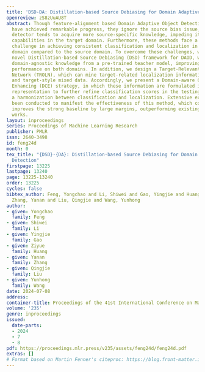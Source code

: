 ```yaml
---
title: 'DSD-DA: Distillation-based Source Debiasing for Domain Adaptive Object Detection'
openreview: zS8zUuAU8T
abstract: Though feature-alignment based Domain Adaptive Object Detection (DAOD) methods
  have achieved remarkable progress, they ignore the source bias issue, i.e., the
  detector tends to acquire more source-specific knowledge, impeding its generalization
  capabilities in the target domain. Furthermore, these methods face a more formidable
  challenge in achieving consistent classification and localization in the target
  domain compared to the source domain. To overcome these challenges, we propose a
  novel Distillation-based Source Debiasing (DSD) framework for DAOD, which can distill
  domain-agnostic knowledge from a pre-trained teacher model, improving the detector’s
  performance on both domains. In addition, we design a Target-Relevant Object Localization
  Network (TROLN), which can mine target-related localization information from source
  and target-style mixed data. Accordingly, we present a Domain-aware Consistency
  Enhancing (DCE) strategy, in which these information are formulated into a new localization
  representation to further refine classification scores in the testing stage, achieving
  a harmonization between classification and localization. Extensive experiments have
  been conducted to manifest the effectiveness of this method, which consistently
  improves the strong baseline by large margins, outperforming existing alignment-based
  works.
layout: inproceedings
series: Proceedings of Machine Learning Research
publisher: PMLR
issn: 2640-3498
id: feng24d
month: 0
tex_title: "{DSD}-{DA}: Distillation-based Source Debiasing for Domain Adaptive Object
  Detection"
firstpage: 13225
lastpage: 13240
page: 13225-13240
order: 13225
cycles: false
bibtex_author: Feng, Yongchao and Li, Shiwei and Gao, Yingjie and Huang, Ziyue and
  Zhang, Yanan and Liu, Qingjie and Wang, Yunhong
author:
- given: Yongchao
  family: Feng
- given: Shiwei
  family: Li
- given: Yingjie
  family: Gao
- given: Ziyue
  family: Huang
- given: Yanan
  family: Zhang
- given: Qingjie
  family: Liu
- given: Yunhong
  family: Wang
date: 2024-07-08
address:
container-title: Proceedings of the 41st International Conference on Machine Learning
volume: '235'
genre: inproceedings
issued:
  date-parts:
  - 2024
  - 7
  - 8
pdf: https://proceedings.mlr.press/v235/assets/feng24d/feng24d.pdf
extras: []
# Format based on Martin Fenner's citeproc: https://blog.front-matter.io/posts/citeproc-yaml-for-bibliographies/
---
```

